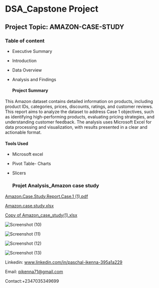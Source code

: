 # DSA_Capstone Project

## Project Topic: AMAZON-CASE-STUDY

### Table of content
- Executive Summary
- Introduction
- Data Overview
- Analysis and Findings

  #### Project Summary

This Amazon dataset contains detailed information on products, including product IDs,
categories, prices, discounts, ratings, and customer reviews. This report aims to analyze the dataset to address Case 1 objectives, such as identifying high-performing products,
evaluating pricing strategies, and understanding customer feedback. The analysis uses
Microsoft Excel for data processing and visualization, with results presented in a clear and
actionable format.

#### Tools Used

- Microsoft excel
- Pivot Table- Charts
- Slicers

  ### Projet Analysis_Amazon case study

[Amazon.Case.Study.Report.Case.1 (1).pdf](https://github.com/user-attachments/files/21082066/Amazon.Case.Study.Report.Case.1.1.pdf)

[Amazon.case.study.xlsx](https://github.com/user-attachments/files/21082067/Amazon.case.study.xlsx)

[Copy of Amazon_case_study(1).xlsx](https://github.com/user-attachments/files/21082115/Copy.of.Amazon_case_study.1.xlsx)


![Screenshot (10)](https://github.com/user-attachments/assets/93d0b213-be1d-41bf-b80b-b15413b26af8)


![Screenshot (11)](https://github.com/user-attachments/assets/03b11c75-a3cd-4c63-81d7-a6d0dba89a2b)


![Screenshot (12)](https://github.com/user-attachments/assets/057e1323-f48d-48ba-8324-fd16e964dd89)


![Screenshot (13)](https://github.com/user-attachments/assets/ade75bd8-d558-4ed6-b605-323392b3c573)

Linkedin: www.linkedin.com/in/paschal-ikenna-395a1a229

Email: pikenna71@gmail.com

Contact:+2347035349699

